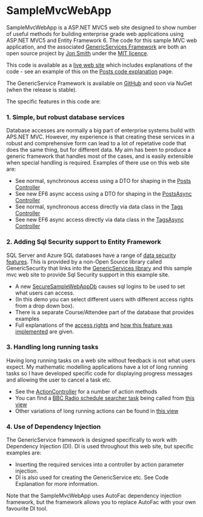 SampleMvcWebApp
===============

SampleMvcWebApp is a ASP.NET MVC5 web site designed to show number of useful methods for building enterprise grade web applications using ASP.NET MVC5 and Entity Framework 6. The code for this sample MVC web application, and the associated [GenericServices Framework](https://github.com/JonPSmith/GenericServices) are both an open source project by [Jon Smith](http://www.thereformedprogrammer.net/about-me/) under the [MIT licence](http://opensource.org/licenses/MIT).

This code is available as a [live web site](http://samplemvcwebapp.net/) which includes explanations of the code - see an example of this on the [Posts code explanation](http://samplemvcwebapp.net/Posts/CodeView) page.

The GenericService Framework is available on [GitHub](https://github.com/JonPSmith/GenericServices) and soon via NuGet (when the release is stable).

The specific features in this code are:

### 1. Simple, but robust database services

Database accesses are normally a big part of enterprise systems build with APS.NET MVC. However, my experience is that creating these services in a robust and comprehensive form can lead to a lot of repetative code that does the same thing, but for different data. My aim has been to produce a generic framework that handles most of the cases, and is easily extensible when special handling is required. Examples of there use on this web site are:

 - See normal, synchronous access using a DTO for shaping in the [Posts Controller](https://github.com/JonPSmith/SampleMvcWebApp/blob/master/SampleWebApp/Controllers/PostsController.cs)
 - See new EF6 async access using a DTO for shaping in the [PostsAsync Controller](https://github.com/JonPSmith/SampleMvcWebApp/blob/master/SampleWebApp/Controllers/PostsAsyncController.cs)
 - See normal, synchronous access directly via data class in the [Tags Controller](https://github.com/JonPSmith/SampleMvcWebApp/blob/master/SampleWebApp/Controllers/TagsController.cs)
 - See new EF6 async access directly via data class in the [TagsAsync Controller](https://github.com/JonPSmith/SampleMvcWebApp/blob/master/SampleWebApp/Controllers/TagsAsyncController.cs)

### 2. Adding Sql Security support to Entity Framework</h4>

SQL Server and Azure SQL databases have a range of 
[data security features](http://msdn.microsoft.com/en-us/library/bb669078%28v=vs.110%29.aspx).
This is provided by a non-Open Source library called GenericSecurity that links into the
[GenericServices library](https://github.com/JonPSmith/GenericServices) 
and this sample mvc web site to provide Sql Security support in this example site.

 - A new [SecureSampleWebAppDb](https://github.com/JonPSmith/SampleMvcWebApp/blob/master/DataLayer/DataClasses/SecureSampleWebAppDb.cs) causes sql logins to be used to set what users can access.
 - (In this demo you can select different users with different access rights from a drop down box).
 - There is a separate Course/Attendee part of the database that provides examples 
 - Full explanations of the [access rights](https://github.com/JonPSmith/SampleMvcWebApp/blob/master/SampleWebApp/Views/Security/Index.cshtml) and [how this feature was implemented](https://github.com/JonPSmith/SampleMvcWebApp/blob/master/SampleWebApp/Views/Security/CodeView.cshtml) are given.

### 3. Handling long running tasks

Having long running tasks on a web site without feedback is not what users expect. My mathematic modelling applications have a lot of long running tasks so I have developed specific code for displaying progress messages and allowing the user to cancel a task etc.

 - See the [ActionController](https://github.com/JonPSmith/SampleMvcWebApp/blob/master/SampleWebApp/Controllers/ActionController.cs) for a number of action methods
 - You can find a [BBC Radio schedule searcher task](https://github.com/JonPSmith/SampleMvcWebApp/blob/master/ServiceLayer/BBCScheduleService/Concrete/ScheduleSearcherAsync.cs) being called from [this view](https://github.com/JonPSmith/SampleMvcWebApp/blob/master/SampleWebApp/Views/Action/Radio4Search.cshtml)
 - Other variations of long running actions can be found in [this view](https://github.com/JonPSmith/SampleMvcWebApp/blob/master/SampleWebApp/Views/Action/Index.cshtml)

### 4. Use of Dependency Injection

 The GenericService framework is designed specifically to work with Dependency Injection (DI). DI is used throughout this web site, but specific examples are:

 - Inserting the required services into a controller by action parameter injection.
 - DI is also used for creating the GenericService etc. See Code Explanation for more information.

Note that the SampleMvcWebApp uses AutoFac dependency injection framework, but the framework allows you to replace AutoFac with your own favourite DI tool.
